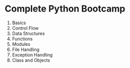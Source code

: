 # Complete Python Bootcamp

1. Basics
2. Control Flow
3. Data Structures
4. Functions
5. Modules
6. File Handling
7. Exception Handling
8. Class and Objects
